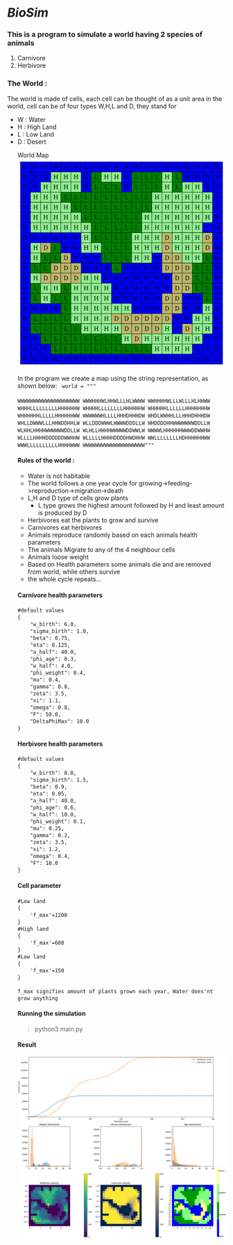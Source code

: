 # ***BioSim***
### This is a program to simulate a world having 2 species of animals
<ol>
<li>Carnivore</li>
<li>Herbivore</li>
</ol>

### The World :

The world is made of cells, each cell can be thought of as a unit area in the world, cell can be of four types W,H,L and D, they stand for
<ul>
    <li>W : Water</li>
    <li>H : High Land</li>
    <li>L : Low Land</li>
    <li>D : Desert</li>
</li>

World Map
![Sample World Map](Sample_BioSim_WorldMap.png)

In the program we create a map using the string representation, as shown below:
<code>
world = """\
                WWWWWWWWWWWWWWWWWWWW
                WWWHHHWLHHWLLLHLWWWW
                WWHHHHWLLLWLLLHLHHWW
                WHHHLLLLLLLLLHHHHHHW
                WHHHHLLLLLLLLHHHHHHW
                WHHHHHLLLLLLHHHHHHHW
                WHHHHHHLLLLLHHHHHHWW
                WWWWWWHLLLLHHHDHHHDW
                WHDLWWHHLLLHHHDHHHDW
                WHLLDWWWLLLHHWDDHHLW
                WLLDDDWWWLWWWWDDDLLW
                WHDDDDHHWWWWWWWDDLLW
                WLHHLHHHHWWWWWWDDLLW
                WLHLLHHHHWWWWWDDWWLW
                WWWWLHHHHHHWWWDDWWHW
                WLLLLHHHHDDDDDDWWHHW
                WLLLLLHHHHDDDDHWDHHW
                WWLLLLLLLLHDHHHHHHWW
                WWWLLLLLLLLLLHHHHWWW
                WWWWWWWWWWWWWWWWWWWW"""
</code>


#### Rules of the world :
- Water is not habitable
- The world follows a one year cycle for growing->feeding->reproduction->migration->death
- L,H and D type of cells grow plants
    - L type grows the highest amount followed by H and least amount is produced by D
- Herbivores eat the plants to grow and survive
- Carnivores eat herbivores
- Animals reproduce randomly based on each animals health parameters
- The animals Migrate to any of the 4 neighbour cells
- Animals loose weight
- Based on Health parameters some animals die and are removed from world, while others survive
- the whole cycle repeats...

#### Carnivore health parameters
    #default values
    {  
        "w_birth": 6.0,
        "sigma_birth": 1.0,
        "beta": 0.75,
        "eta": 0.125,
        "a_half": 40.0,
        "phi_age": 0.3,
        "w_half": 4.0,
        "phi_weight": 0.4,
        "mu": 0.4,
        "gamma": 0.8,
        "zeta": 3.5,
        "xi": 1.1,
        "omega": 0.8,
        "F": 50.0,
        "DeltaPhiMax": 10.0
    }

#### Herbivore health parameters
    #default values
    {  
        "w_birth": 8.0,
        "sigma_birth": 1.5,
        "beta": 0.9,
        "eta": 0.05,
        "a_half": 40.0,
        "phi_age": 0.6,
        "w_half": 10.0,
        "phi_weight": 0.1,
        "mu": 0.25,
        "gamma": 0.2,
        "zeta": 3.5,
        "xi": 1.2,
        "omega": 0.4,
        "F": 10.0
    }

#### Cell parameter
    #Low land
    {
        'f_max'=1200 
    }
    #High land
    {
        'f_max'=600 
    }
    #Low land
    {
        'f_max'=150 
    }

    f_max signifies amount of plants grown each year, Water does'nt grow anything

#### Running the simulation

> python3 main.py 

#### Result

![Sample Output Plot](sample_result.png)